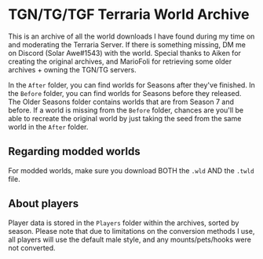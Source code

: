 # TGN/TG/TGF Terraria World Archive
This is an archive of all the world downloads I have found during my time on and moderating the Terraria Server.
If there is something missing, DM me on Discord (Solar Awe#1543) with the world.
Special thanks to Aiken for creating the original archives, and MarioFoli for retrieving some older archives + owning the TGN/TG servers.

In the `After` folder, you can find worlds for Seasons after they've finished.
In the `Before` folder, you can find worlds for Seasons before they released.
The Older Seasons folder contains worlds that are from Season 7 and before.
If a world is missing from the `Before` folder, chances are you'll be able to recreate the original world by just taking the seed from the same world in the `After` folder.

## Regarding modded worlds
For modded worlds, make sure you download BOTH the `.wld` AND the `.twld` file.

## About players
Player data is stored in the `Players` folder within the archives, sorted by season.
Please note that due to limitations on the conversion methods I use, all players will use the default male style, and any mounts/pets/hooks were not converted.

